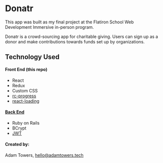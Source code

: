 # Donatr

This app was built as my final project at the Flatiron School Web Development Immersive in-person program.

Donatr is a crowd-sourcing app for charitable giving. Users can sign up as a donor and make contributions towards funds set up by organizations.

## Technology Used

#### Front End (this repo)
- React
- Redux
- Custom CSS
- [rc-progress](https://www.npmjs.com/package/rc-progress)
- [react-loading](https://www.npmjs.com/package/react-loading)

#### [Back End](https://github.com/AdamTowers/donatr-back-end)
- Ruby on Rails
- BCrypt
- [JWT](https://jwt.io/)

#### Created by:
Adam Towers, hello@adamtowers.tech
